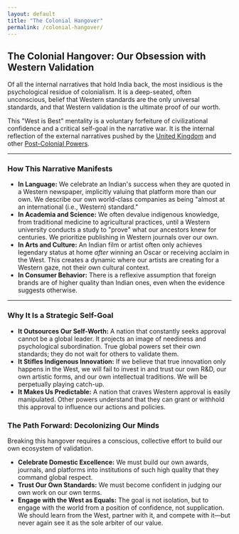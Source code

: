 ```yaml
---
layout: default
title: "The Colonial Hangover"
permalink: /colonial-hangover/
---
```


## The Colonial Hangover: Our Obsession with Western Validation

Of all the internal narratives that hold India back, the most insidious is the psychological residue of colonialism. It is a deep-seated, often unconscious, belief that Western standards are the only universal standards, and that Western validation is the ultimate proof of our worth.

This "West is Best" mentality is a voluntary forfeiture of civilizational confidence and a critical self-goal in the narrative war. It is the internal reflection of the external narratives pushed by the <a href="/indian-narrative/anglophone-narrative/">United Kingdom</a> and other <a href="/indian-narrative/european-narrative/">Post-Colonial Powers</a>.

---

### How This Narrative Manifests

*   **In Language:** We celebrate an Indian's success when they are quoted in a Western newspaper, implicitly valuing that platform more than our own. We describe our own world-class companies as being "almost at an international (i.e., Western) standard."
*   **In Academia and Science:** We often devalue indigenous knowledge, from traditional medicine to agricultural practices, until a Western university conducts a study to "prove" what our ancestors knew for centuries. We prioritize publishing in Western journals over our own.
*   **In Arts and Culture:** An Indian film or artist often only achieves legendary status at home *after* winning an Oscar or receiving acclaim in the West. This creates a dynamic where our artists are creating for a Western gaze, not their own cultural context.
*   **In Consumer Behavior:** There is a reflexive assumption that foreign brands are of higher quality than Indian ones, even when the evidence suggests otherwise.

---

### Why It Is a Strategic Self-Goal

*   **It Outsources Our Self-Worth:** A nation that constantly seeks approval cannot be a global leader. It projects an image of neediness and psychological subordination. True global powers set their own standards; they do not wait for others to validate them.
*   **It Stifles Indigenous Innovation:** If we believe that true innovation only happens in the West, we will fail to invest in and trust our own R&D, our own artistic forms, and our own intellectual traditions. We will be perpetually playing catch-up.
*   **It Makes Us Predictable:** A nation that craves Western approval is easily manipulated. Other powers understand that they can grant or withhold this approval to influence our actions and policies.

### The Path Forward: Decolonizing Our Minds

Breaking this hangover requires a conscious, collective effort to build our own ecosystem of validation.

*   **Celebrate Domestic Excellence:** We must build our own awards, journals, and platforms into institutions of such high quality that they command global respect.
*   **Trust Our Own Standards:** We must become confident in judging our own work on our own terms.
*   **Engage with the West as Equals:** The goal is not isolation, but to engage with the world from a position of confidence, not supplication. We should learn from the West, partner with it, and compete with it—but never again see it as the sole arbiter of our value.
